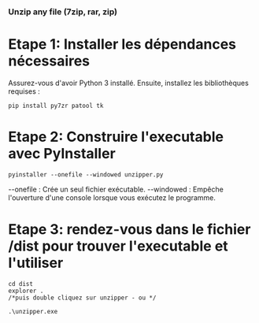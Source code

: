 ### Unzip any file (7zip, rar, zip)

# Etape 1: Installer les dépendances nécessaires

Assurez-vous d'avoir Python 3 installé. Ensuite, installez les bibliothèques requises :

```
pip install py7zr patool tk
```

# Etape 2: Construire l'executable avec PyInstaller

```
pyinstaller --onefile --windowed unzipper.py
```
--onefile : Crée un seul fichier exécutable.
--windowed : Empêche l'ouverture d'une console lorsque vous exécutez le programme.

# Etape 3: rendez-vous dans le fichier /dist pour trouver l'executable et l'utiliser

```
cd dist
explorer .
/*puis double cliquez sur unzipper - ou */

.\unzipper.exe
```



